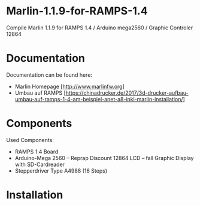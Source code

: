 # Marlin-1.1.9-for-RAMPS-1.4
Compile Marlin 1.1.9 for RAMPS 1.4 / Arduino mega2560 / Graphic Controler 12864

# Documentation
Documentation can be found here:
- Marlin Homepage [http://www.marlinfw.org] 
- Umbau auf RAMPS [https://chinadrucker.de/2017/3d-drucker-aufbau-umbau-auf-ramps-1-4-am-beispiel-anet-a8-inkl-marlin-installation/]

# Components
Used Components:
- RAMPS 1.4 Board
- Arduino-Mega 2560
– Reprap Discount 12864 LCD – fall Graphic Display with SD-Cardreader
- Stepperdriver Type A4988 (16 Steps)

# Installation
